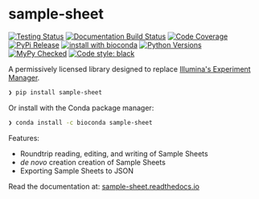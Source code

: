 # sample-sheet

[![Testing Status](https://travis-ci.org/clintval/sample-sheet.svg?branch=master)](https://travis-ci.org/clintval/sample-sheet)
[![Documentation Build Status](https://readthedocs.org/projects/sample-sheet/badge/?version=latest)](https://sample-sheet.readthedocs.io/en/latest/?badge=latest)
[![Code Coverage](https://codecov.io/gh/clintval/sample-sheet/branch/master/graph/badge.svg)](https://codecov.io/gh/clintval/sample-sheet)
[![PyPi Release](https://badge.fury.io/py/sample_sheet.svg)](https://badge.fury.io/py/sample_sheet)
[![install with bioconda](https://img.shields.io/badge/install%20with-bioconda-brightgreen.svg)](http://bioconda.github.io/recipes/sample-sheet/README.html)
[![Python Versions](https://img.shields.io/pypi/pyversions/sample-sheet.svg)](https://pypi.python.org/pypi/sample-sheet/)
[![MyPy Checked](http://www.mypy-lang.org/static/mypy_badge.svg)](http://mypy-lang.org/)
[![Code style: black](https://img.shields.io/badge/code%20style-black-000000.svg)](https://github.com/ambv/black)

A permissively licensed library designed to replace [Illumina's Experiment Manager](https://support.illumina.com/sequencing/sequencing_software/experiment_manager.html).

```bash
❯ pip install sample-sheet
```

Or install with the Conda package manager:

```bash
❯ conda install -c bioconda sample-sheet
```

Features:

- Roundtrip reading, editing, and writing of Sample Sheets
- _de novo_ creation creation of Sample Sheets
- Exporting Sample Sheets to JSON

Read the documentation at: [sample-sheet.readthedocs.io](http://sample-sheet.readthedocs.io/)
